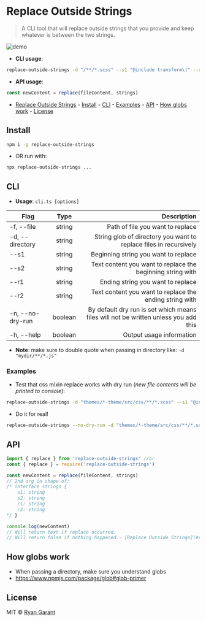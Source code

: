 # Replace Outside Strings

> A CLI tool that will replace outside strings that you provide and keep whatever is between the two strings.

![demo](../assets/replace-outside-strings.png)

- **CLI usage**:

```bash
replace-outside-strings -d "/**/*.scss" --s1 "@include transform\(" --r1 "transform: " --s2 "\);" --r2 ";"
```

- **API usage**:

```javascript
const newContent = replace(fileContent, strings)
```

- [Replace Outside Strings](#replace-outside-strings) - [Install](#install) - [CLI](#cli) - [Examples](#examples) - [API](#api) - [How globs work](#how-globs-work) - [License](#license)

## Install

```bash
npm i -g replace-outside-strings
```

- OR run with:

```bash
npx replace-outside-strings ...
```

## CLI

- **Usage**: `cli.ts [options]`

| Flag             |  Type   |                                                                         Description |
| ---------------- | :-----: | ----------------------------------------------------------------------------------: |
| -f, --file       | string  |                                                    Path of file you want to replace |
| -d, --directory  | string  |                   String glob of directory you want to replace files in recursively |
| --s1             | string  |                                                Beginning string you want to replace |
| --s2             | string  |                          Text content you want to replace the beginning string with |
| --r1             | string  |                                                   Ending string you want to replace |
| --r2             | string  |                             Text content you want to replace the ending string with |
| -n, --no-dry-run | boolean | By default dry run is set which means files will not be written unless you add this |
| -h, --help       | boolean |                                                            Output usage information |

- **Note**: make sure to double quote when passing in directory like: `-d "mydir/**/*.js"`

### Examples

- Test that css mixin replace works with dry run (_new file contents will be printed to console_):

```bash
replace-outside-strings -d "themes/*-theme/src/css/**/*.scss" --s1 "@include transform\(" --r1 "transform: " --s2 "\);" --r2 ";"
```

- Do it for real!

```bash
replace-outside-strings --no-dry-run -d "themes/*-theme/src/css/**/*.scss" --s1 "@include transform\(" --r1 "transform: " --s2 "\);" --r2 ";"
```

## API

```javascript
import { replace } from 'replace-outside-strings' //or
const { replace } = require('replace-outside-strings')

const newContent = replace(fileContent, strings)
// 2nd arg in shape of:
/* interface strings {
 	s1: string
 	s2: string
 	r1: string
 	r2: string
*/ }

console.log(newContent)
// Will return text if replace occurred.
// Will return false if nothing happened.- [Replace Outside Strings](#replace-outside-strings)
```

## How globs work

- When passing a directory, make sure you understand globs
- https://www.npmjs.com/package/glob#glob-primer

## License

MIT © [Ryan Garant](https://rhino.codes)
